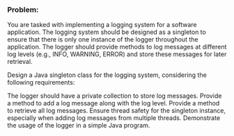 ### Problem:
You are tasked with implementing a logging system for a software application. The logging system should be designed as a singleton to ensure that there is only one instance of the logger throughout the application. The logger should provide methods to log messages at different log levels (e.g., INFO, WARNING, ERROR) and store these messages for later retrieval.

Design a Java singleton class for the logging system, considering the following requirements:

The logger should have a private collection to store log messages.
Provide a method to add a log message along with the log level.
Provide a method to retrieve all log messages.
Ensure thread safety for the singleton instance, especially when adding log messages from multiple threads.
Demonstrate the usage of the logger in a simple Java program.